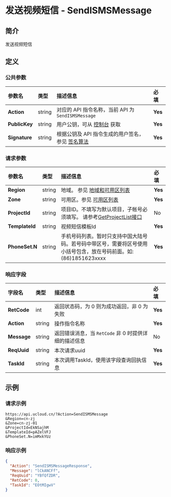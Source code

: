 # 发送视频短信 - SendISMSMessage

## 简介

发送视频短信









## 定义

### 公共参数

| 参数名 | 类型 | 描述信息 | 必填 |
|:---|:---|:---|:---|
| **Action**     | string  | 对应的 API 指令名称，当前 API 为 `SendISMSMessage`                        | **Yes** |
| **PublicKey**  | string  | 用户公钥，可从 [控制台](https://console.ucloud.cn/uapi/apikey) 获取                                             | **Yes** |
| **Signature**  | string  | 根据公钥及 API 指令生成的用户签名，参见 [签名算法](api/summary/signature.md)  | **Yes** |

### 请求参数

| 参数名 | 类型 | 描述信息 | 必填 |
|:---|:---|:---|:---|
| **Region** | string | 地域。 参见 [地域和可用区列表](https://docs.ucloud.cn/api/summary/regionlist) |**Yes**|
| **Zone** | string | 可用区。参见 [可用区列表](https://docs.ucloud.cn/api/summary/regionlist) |**Yes**|
| **ProjectId** | string | 项目ID。不填写为默认项目，子帐号必须填写。 请参考[GetProjectList接口](https://docs.ucloud.cn/api/summary/get_project_list) |No|
| **TemplateId** | string | 视频短信模板Id |**Yes**|
| **PhoneSet.N** | string | 手机号码列表。暂时只支持中国大陆号码。若号码中带区号，需要将区号使用小括号包含，放在号码前面。如: (86)1851623xxxx |**Yes**|

### 响应字段

| 字段名 | 类型 | 描述信息 | 必填 |
|:---|:---|:---|:---|
| **RetCode** | int | 返回状态码，为 0 则为成功返回，非 0 为失败 |**Yes**|
| **Action** | string | 操作指令名称 |**Yes**|
| **Message** | string | 返回错误消息，当 `RetCode` 非 0 时提供详细的描述信息 |No|
| **ReqUuid** | string | 本次请求uuid |**Yes**|
| **TaskId** | string | 本次调用TaskId，使用该字段查询回执信息 |**Yes**|




## 示例

### 请求示例
    
```
https://api.ucloud.cn/?Action=SendISMSMessage
&Region=cn-zj
&Zone=cn-zj-01
&ProjectId=EkNSajhM
&TemplateId=pAZelVFJ
&PhoneSet.N=imMxkYUz
```

### 响应示例
    
```json
{
  "Action": "SendISMSMessageResponse",
  "Message": "lCkANCFf",
  "ReqUuid": "YBfQfZDR",
  "RetCode": 0,
  "TaskId": "EOtMIgwV"
}
```





